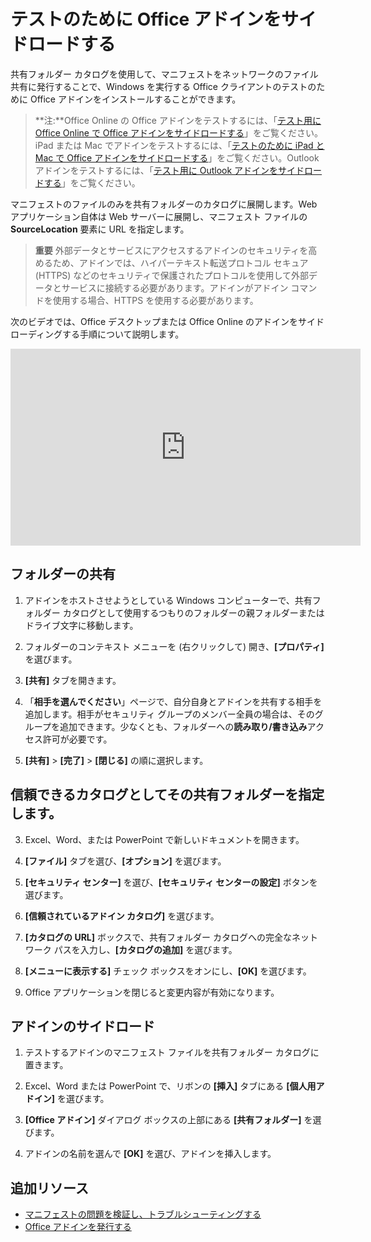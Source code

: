 
# <a name="sideload-office-add-ins-for-testing"></a>テストのために Office アドインをサイドロードする

共有フォルダー カタログを使用して、マニフェストをネットワークのファイル共有に発行することで、Windows を実行する Office クライアントのテストのために Office アドインをインストールすることができます。 

>**注:**Office Online の Office アドインをテストするには、「[テスト用に Office Online で Office アドインをサイドロードする](sideload-office-add-ins-for-testing.md)」をご覧ください。iPad または Mac でアドインをテストするには、「[テストのために iPad と Mac で Office アドインをサイドロードする](sideload-an-office-add-in-on-ipad-and-mac.md )」をご覧ください。Outlook アドインをテストするには、「[テスト用に Outlook アドインをサイドロードする](sideload-outlook-add-ins-for-testing.md )」をご覧ください。

マニフェストのファイルのみを共有フォルダーのカタログに展開します。Web アプリケーション自体は Web サーバーに展開し、マニフェスト ファイルの **SourceLocation** 要素に URL を指定します。

 >**重要**  外部データとサービスにアクセスするアドインのセキュリティを高めるため、アドインでは、ハイパーテキスト転送プロトコル セキュア (HTTPS) などのセキュリティで保護されたプロトコルを使用して外部データとサービスに接続する必要があります。アドインがアドイン コマンドを使用する場合、HTTPS を使用する必要があります。

次のビデオでは、Office デスクトップまたは Office Online のアドインをサイドローディングする手順について説明します。

<iframe width="560" height="315" src="https://www.youtube.com/embed/XXsAw2UUiQo" frameborder="0" allowfullscreen></iframe>


## <a name="share-a-folder"></a>フォルダーの共有

1. アドインをホストさせようとしている Windows コンピューターで、共有フォルダー カタログとして使用するつもりのフォルダーの親フォルダーまたはドライブ文字に移動します。

2. フォルダーのコンテキスト メニューを (右クリックして) 開き、**[プロパティ]** を選びます。

3. **[共有]** タブを開きます。

4. 「**相手を選んでください**」ページで、自分自身とアドインを共有する相手を追加します。相手がセキュリティ グループのメンバー全員の場合は、そのグループを追加できます。少なくとも、フォルダーへの**読み取り/書き込み**アクセス許可が必要です。 

5. **[共有]** > **[完了]** > **[閉じる]** の順に選択します。

## <a name="specify-the-shared-folder-as-a-trusted-catalog"></a>信頼できるカタログとしてその共有フォルダーを指定します。

      
3. Excel、Word、または PowerPoint で新しいドキュメントを開きます。
    
4. **[ファイル]** タブを選び、**[オプション]** を選びます。
    
5. **[セキュリティ センター]** を選び、**[セキュリティ センターの設定]** ボタンを選びます。
    
6. **[信頼されているアドイン カタログ]** を選びます。
    
7. **[カタログの URL]** ボックスで、共有フォルダー カタログへの完全なネットワーク パスを入力し、**[カタログの追加]** を選びます。
    
8. **[メニューに表示する]** チェック ボックスをオンにし、**[OK]** を選びます。

9. Office アプリケーションを閉じると変更内容が有効になります。
    
## <a name="sideload-your-add-in"></a>アドインのサイドロード


1. テストするアドインのマニフェスト ファイルを共有フォルダー カタログに置きます。

2. Excel、Word または PowerPoint で、リボンの **[挿入]** タブにある **[個人用アドイン]** を選びます。

3. **[Office アドイン]** ダイアログ ボックスの上部にある **[共有フォルダー]** を選びます。

4. アドインの名前を選んで **[OK]** を選び、アドインを挿入します。


## <a name="additional-resources"></a>追加リソース

- [マニフェストの問題を検証し、トラブルシューティングする](troubleshoot-manifest.md)
- [Office アドインを発行する](../publish/publish.md)
    
